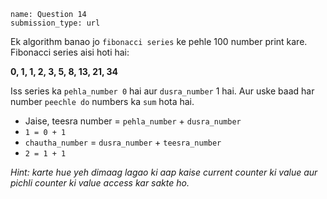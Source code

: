 ```ngMeta
name: Question 14
submission_type: url
```

Ek algorithm banao jo `fibonacci series` ke pehle 100 number print kare. Fibonacci series aisi hoti hai:

**0, 1, 1, 2, 3, 5, 8, 13, 21, 34**

Iss series ka `pehla_number 0` hai aur `dusra_number` 1 hai. Aur uske baad har number `peechle do` numbers ka `sum` hota hai.

- Jaise, teesra number = `pehla_number` + `dusra_number`
- `1 = 0 + 1`
- `chautha_number` = `dusra_number` + `teesra_number`
- `2 = 1 + 1`

*Hint: karte hue yeh dimaag lagao ki aap kaise current counter ki value aur pichli counter ki value access kar sakte ho.*
